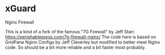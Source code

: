 # xGuard
Nginx Firewall

This is a kind of a fork of the famous "7G Firewall" by Jeff Starr. 
https://perishablepress.com/7g-firewall-nginx/ 
The code here is based on GridPane Nginx Configs by Jeff Cleverley but modified to better meet Nginx code.
So should be a bit more reliable and a bit faster most probably. 
   
